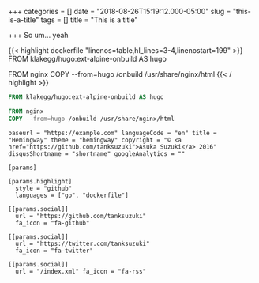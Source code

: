 +++
categories = []
date = "2018-08-26T15:19:12.000-05:00"
slug = "this-is-a-title"
tags = []
title = "This is a title"

+++
So um... yeah

{{< highlight dockerfile "linenos=table,hl_lines=3-4,linenostart=199" >}}
FROM klakegg/hugo:ext-alpine-onbuild AS hugo

FROM nginx
COPY --from=hugo /onbuild /usr/share/nginx/html
{{< / highlight >}}

```dockerfile
FROM klakegg/hugo:ext-alpine-onbuild AS hugo

FROM nginx
COPY --from=hugo /onbuild /usr/share/nginx/html
```

    baseurl = "https://example.com" languageCode = "en" title = "Hemingway" theme = "hemingway" copyright = "© <a href="https://github.com/tanksuzuki">Asuka Suzuki</a> 2016" disqusShortname = "shortname" googleAnalytics = ""
    
    [params]
    
    [params.highlight]
      style = "github"
      languages = ["go", "dockerfile"]
    
    [[params.social]]
      url = "https://github.com/tanksuzuki"
      fa_icon = "fa-github"
    
    [[params.social]]
      url = "https://twitter.com/tanksuzuki"
      fa_icon = "fa-twitter"
    
    [[params.social]]
      url = "/index.xml" fa_icon = "fa-rss"